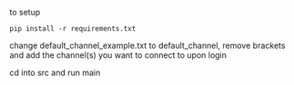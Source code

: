 to setup

```pip install -r requirements.txt```

change default_channel_example.txt to default_channel, remove brackets and add the channel(s) you want to connect to upon login

cd into src and run main